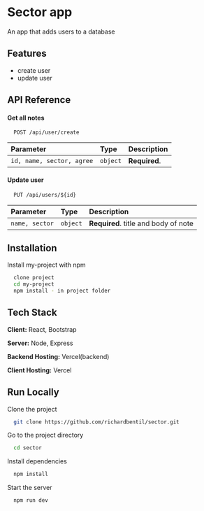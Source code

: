 
# Sector app

An app that adds users to a database

## Features

- create user
- update user



## API Reference

#### Get all notes

```https
  POST /api/user/create
```

| Parameter | Type     | Description                |
| :-------- | :------- | :------------------------- |
| `id, name, sector, agree` | `object` | **Required**. |

#### Update user

```https
  PUT /api/users/${id}
```

| Parameter | Type     | Description                       |
| :-------- | :------- | :-------------------------------- |
| `name, sector`      | `object` | **Required**. title and body of note |



## Installation

Install my-project with npm

```bash
  clone project
  cd my-project
  npm install - in project folder
```
    
## Tech Stack

**Client:** React, Bootstrap

**Server:** Node, Express

**Backend Hosting:** Vercel(backend)

**Client Hosting:** Vercel


## Run Locally

Clone the project

```bash
  git clone https://github.com/richardbentil/sector.git
```

Go to the project directory

```bash
  cd sector
```

Install dependencies

```bash
  npm install
```

Start the server

```bash
  npm run dev
```

